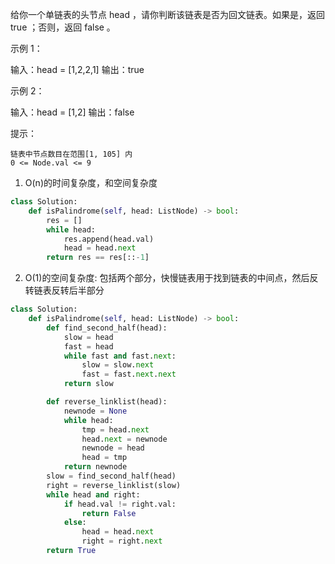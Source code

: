 给你一个单链表的头节点 head ，请你判断该链表是否为回文链表。如果是，返回 true ；否则，返回 false 。

 

示例 1：

输入：head = [1,2,2,1]
输出：true

示例 2：

输入：head = [1,2]
输出：false

 

提示：

    链表中节点数目在范围[1, 105] 内
    0 <= Node.val <= 9



1. O(n)的时间复杂度，和空间复杂度

```python
class Solution:
    def isPalindrome(self, head: ListNode) -> bool:
        res = [] 
        while head:
            res.append(head.val)
            head = head.next
        return res == res[::-1]

```



2. O(1)的空间复杂度: 包括两个部分，快慢链表用于找到链表的中间点，然后反转链表反转后半部分

```python
class Solution:
    def isPalindrome(self, head: ListNode) -> bool:
        def find_second_half(head):
            slow = head
            fast = head
            while fast and fast.next:
                slow = slow.next 
                fast = fast.next.next 
            return slow 

        def reverse_linklist(head):
            newnode = None
            while head:
                tmp = head.next 
                head.next = newnode 
                newnode = head
                head = tmp 
            return newnode 
        slow = find_second_half(head)
        right = reverse_linklist(slow)
        while head and right:
            if head.val != right.val:
                return False
            else:
                head = head.next
                right = right.next 
        return True 
```

